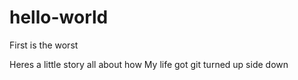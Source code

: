 # hello-world
First is the worst

Heres a little story all about how
My life got git turned up side down
